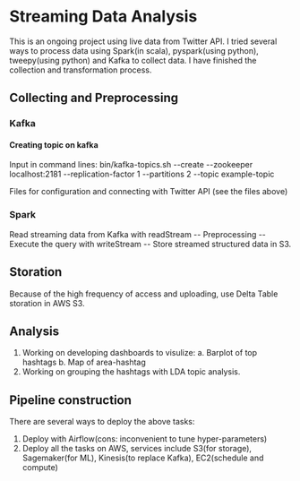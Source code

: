 # Streaming Data Analysis

This is an ongoing project using live data from Twitter API. I tried several ways to process data using Spark(in scala), pyspark(using python), tweepy(using python) and Kafka to collect data. I have finished the collection and transformation process. 

## Collecting and Preprocessing 
### Kafka
#### Creating topic on kafka
Input in command lines:
bin/kafka-topics.sh --create --zookeeper localhost:2181 --replication-factor 1 --partitions 2 --topic example-topic

Files for configuration and connecting with Twitter API (see the files above)

### Spark
Read streaming data from Kafka with readStream -- Preprocessing -- Execute the query with writeStream -- Store streamed structured data in S3.

## Storation
Because of the high frequency of access and uploading, use Delta Table storation in AWS S3.

## Analysis
1. Working on developing dashboards to visulize:
      a. Barplot of top hashtags
      b. Map of area-hashtag
2. Working on grouping the hashtags with LDA topic analysis.

## Pipeline construction
There are several ways to deploy the above tasks:
1. Deploy with Airflow(cons: inconvenient to tune hyper-parameters)
2. Deploy all the tasks on AWS, services include S3(for storage), Sagemaker(for ML), Kinesis(to replace Kafka), EC2(schedule and compute) 

